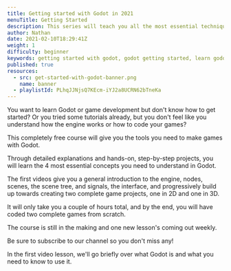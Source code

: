 ```yaml
---
title: Getting started with Godot in 2021
menuTitle: Getting Started
description: This series will teach you all the most essential techniques you need to know to get started with Godot, with hands-on examples.
author: Nathan
date: 2021-02-10T18:29:41Z
weight: 1
difficulty: beginner
keywords: getting started with godot, godot getting started, learn godot, godot for beginners, godot 2021
published: true
resources:
  - src: get-started-with-godot-banner.png
    name: banner
  - playlistId: PLhqJJNjsQ7KEcm-iYJ2a8UCRN62bTneKa
---
```


<script>
  import { RefLink, Note } from '$g'
</script>

You want to learn Godot or game development but don't know how to get started? Or you tried some tutorials already, but you don't feel like you understand how the engine works or how to code your games?

This completely free course will give you the tools you need to make games with Godot.

<RefLink ref="a-second-post"/>

Through detailed explanations and hands-on, step-by-step projects, you will learn the 4 most essential concepts you need to understand in Godot.

The first videos give you a general introduction to the engine, nodes, scenes, the scene tree, and signals, the interface, and progressively build up towards creating two complete game projects, one in 2D and one in 3D.

It will only take you a couple of hours total, and by the end, you will have coded two complete games from scratch.

<Note>
The course is still in the making and one new lesson's coming out weekly.

Be sure to subscribe to our channel so you don't miss any!
</Note>

In the first video lesson, we'll go briefly over what Godot is and what you need to know to use it.
